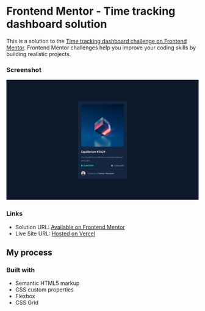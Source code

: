 # Frontend Mentor - Time tracking dashboard solution

This is a solution to the [Time tracking dashboard challenge on Frontend Mentor](https://www.frontendmentor.io/challenges/time-tracking-dashboard-UIQ7167Jw). Frontend Mentor challenges help you improve your coding skills by building realistic projects. 


### Screenshot

![Screenshot](./assets/images/nft.jpeg)

### Links

- Solution URL: [Available on Frontend Mentor](https://www.frontendmentor.io/solutions/time-tracking-dahsboard-made-with-react-tailwindcss-iFq2sbqgIC)
- Live Site URL: [Hosted on Vercel](https://fm-time-tracking-weld.vercel.app/)

## My process

### Built with
- Semantic HTML5 markup
- CSS custom properties
- Flexbox
- CSS Grid
